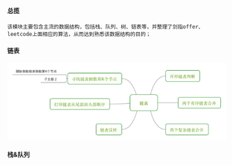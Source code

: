 #### 总揽
	该模块主要包含主流的数据结构，包括栈、队列、树、链表等，并整理了剑指offer、leetcode上面相应的算法，从而达到熟悉该数据结构的目的；

#### 链表
![链表算法](https://github.com/songnick/Algorithms/blob/master/png/Linked.png)

#### 栈&队列